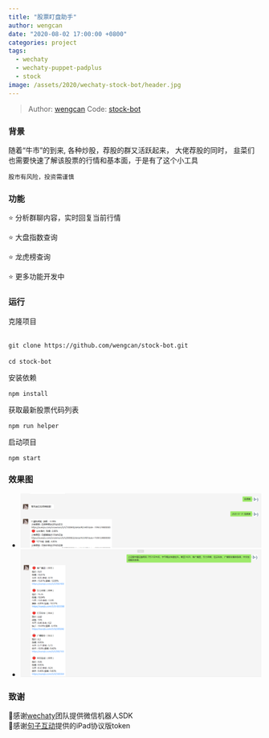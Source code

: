 ```yaml
---
title: "股票盯盘助手"
author: wengcan
date: "2020-08-02 17:00:00 +0800"
categories: project
tags:
  - wechaty
  - wechaty-puppet-padplus
  - stock
image: /assets/2020/wechaty-stock-bot/header.jpg
---
```

> Author: [wengcan](https://github.com/wengcan)
> Code: [stock-bot](https://github.com/wengcan/stock-bot)

### 背景

随着“牛市”的到来, 各种炒股，荐股的群又活跃起来， 大佬荐股的同时， 韭菜们也需要快速了解该股票的行情和基本面，于是有了这个小工具

```
股市有风险，投资需谨慎
```

<!--more-->
### 功能

⭐ 分析群聊内容，实时回复当前行情

⭐ 大盘指数查询

⭐ 龙虎榜查询

⭐ 更多功能开发中


### 运行

克隆项目

```shell

git clone https://github.com/wengcan/stock-bot.git

cd stock-bot

```

安装依赖

```shell
npm install
```
获取最新股票代码列表

```shell
npm run helper
```

启动项目

```shell
npm start
```

### 效果图

- ![截图](/assets/2020/wechaty-stock-bot/pic01.png)
- ![截图](/assets/2020/wechaty-stock-bot/pic02.png)

### 致谢

🙏感谢[wechaty](https://github.com/wechaty/wechaty)团队提供微信机器人SDK  
🙏感谢[句子互动](https://www.juzibot.com/)提供的iPad协议版token
